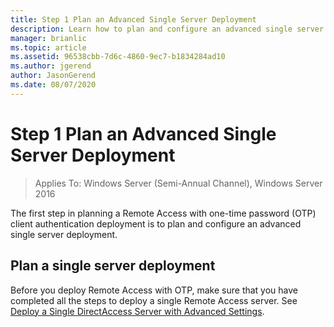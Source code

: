 ```yaml
---
title: Step 1 Plan an Advanced Single Server Deployment
description: Learn how to plan and configure an advanced single server deployment.
manager: brianlic
ms.topic: article
ms.assetid: 96538cbb-7d6c-4860-9ec7-b1834284ad10
ms.author: jgerend
author: JasonGerend
ms.date: 08/07/2020
---
```

# Step 1 Plan an Advanced Single Server Deployment

>Applies To: Windows Server (Semi-Annual Channel), Windows Server 2016

The first step in planning a Remote Access with one-time password (OTP) client authentication deployment is to plan and configure an advanced single server deployment.

## Plan a single server deployment
Before you deploy Remote Access with OTP, make sure that you have completed all the steps to deploy a single Remote Access server. See [Deploy a Single DirectAccess Server with Advanced Settings](../../../directaccess/single-server-advanced/deploy-a-single-directaccess-server-with-advanced-settings.md).

